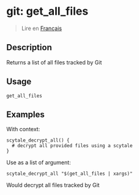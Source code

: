 # git: get_all_files

> Lire en [Français](/docs/fr/helpers/git/get_all_files.md)

## Description

Returns a list of all files tracked by Git

## Usage

```text
get_all_files
```

## Examples

With context:

```shell
scytale_decrypt_all() {
  # decrypt all provided files using a scytale
}
```

Use as a list of argument:

```shell
scytale_decrypt_all "$(get_all_files | xargs)"
```

Would decrypt all files tracked by Git
